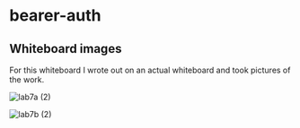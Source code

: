 # bearer-auth

## Whiteboard images

For this whiteboard I wrote out on an actual whiteboard and took pictures of the work. 

![lab7a (2)](https://user-images.githubusercontent.com/81482156/130718326-841b27e6-2716-4673-b803-da73a92d656d.jpeg)

![lab7b (2)](https://user-images.githubusercontent.com/81482156/130718333-920ac0a6-5c47-4c6d-9277-d63390480ea4.jpeg)


